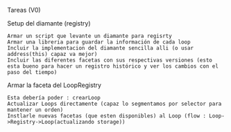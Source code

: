 Tareas (V0)

Setup del diamante (registry)

    Armar un script que levante un diamante para regisrty
    Armar una libreria para guardar la información de cada loop
    Incluir la implementacion del diamante sencilla alli (o usar address(this) capaz va mejor)
    Incluir las diferentes facetas con sus respectivas versiones (esto esta bueno para hacer un registro histórico y ver los cambios con el paso del tiempo)

Armar la faceta del LoopRegistry

    Esta debería poder : crearLoop
    Actualizar Loops directamente (capaz lo segmentamos por selector para mantener un orden)
    Instlarle nuevas facetas (que esten disponibles) al Loop (flow : Loop->Registry->Loop(actualizando storage))

